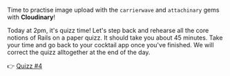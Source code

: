 Time to practise image upload with the `carrierwave` and `attachinary` gems with **Cloudinary**!

Today at 2pm, it's quizz time! Let's step back and rehearse all the core notions of Rails on a paper quizz. It should take you about 45 minutes. Take your time and go back to your cocktail app once you've finished. We will correct the quizz alltogether at the end of the day.

👉 [Quizz #4](https://github.com/lewagon/quizzes/raw/master/pdf/quizz-4.en.pdf)
